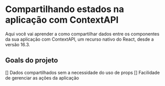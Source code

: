# Compartilhando estados na aplicação com ContextAPI

Aqui você vai aprender a como compartilhar dados entre os componentes da sua aplicação com ContextAPI, um recurso nativo do React, desde a versão 16.3.

## Goals do projeto

[] Dados compartilhados sem a necessidade do uso de props
[] Facilidade de gerenciar as ações da aplicação
